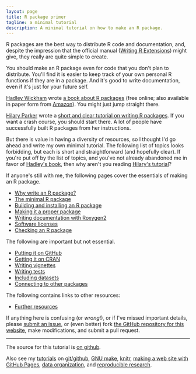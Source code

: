```yaml
---
layout: page
title: R package primer
tagline: a minimal tutorial
description: A minimal tutorial on how to make an R package.
---
```


R packages are the best way to distribute R code and documentation,
and, despite the impression that the official manual
([Writing R Extensions](https://cran.r-project.org/doc/manuals/r-release/R-exts.html))
might give, they really are quite simple to create.

You should make an R package even for code that you don't plan to
distribute. You'll find it is easier to keep track of your own
personal R functions if they are in a package. And it's good to write
documentation, even if it's just for your future self.

[Hadley Wickham](https://hadley.nz) wrote
[a book about R packages](https://r-pkgs.org/) (free online; also
available in paper form from
[Amazon](https://www.amazon.com/gp/product/1491910593?ie=UTF8&tag=7210-20)). You
might just jump straight there.

[Hilary Parker](https://hilaryparker.com) wrote a
[short and clear tutorial on writing R packages](https://hilaryparker.com/2014/04/29/writing-an-r-package-from-scratch/).
If you want a crash course, you should start there. A lot of people
have successfully built R packages from her instructions.

But there is value in having a diversity of
resources, so I thought I'd go ahead and write my own minimal tutorial.
The following list of topics looks forbidding, but each is short and
straightforward (and hopefully clear). If you're put off by the list
of topics,
and you've not already abandoned me in favor of
[Hadley's book](https://r-pkgs.org/), then why aren't you reading
[Hilary's tutorial](https://hilaryparker.com/2014/04/29/writing-an-r-package-from-scratch/)?

If anyone's still with me, the following pages cover the essentials of
making an R package.

- [Why write an R package?](pages/why.html)
- [The minimal R package](pages/minimal.html)
- [Building and installing an R package](pages/build.html)
- [Making it a proper package](pages/proper.html)
- [Writing documentation with Roxygen2](pages/docs.html)
- [Software licenses](pages/licenses.html)
- [Checking an R package](pages/check.html)

The following are important but not essential.

- [Putting it on GitHub](pages/github.html)
- [Getting it on CRAN](pages/cran.html)
- [Writing vignettes](pages/vignettes.html)
- [Writing tests](pages/tests.html)
- [Including datasets](pages/data.html)
- [Connecting to other packages](pages/depends.html)

The following contains links to other resources:

- [Further resources](pages/resources.html)

If anything here is confusing (or _wrong_!), or if I've missed
important details, please
[submit an issue](https://github.com/kbroman/pkg_primer/issues), or (even
better) fork [the GitHub repository for this website](https://github.com/kbroman/pkg_primer),
make modifications, and submit a pull request.

---

The source for this tutorial is [on github](https://github.com/kbroman/pkg_primer).

Also see my [tutorials](https://kbroman.org/tutorials) on
[git/github](https://kbroman.org/github_tutorial),
[GNU make](https://kbroman.org/minimal_make),
[knitr](https://kbroman.org/knitr_knutshell),
[making a web site with GitHub Pages](https://kbroman.org/simple_site),
[data organization](https://kbroman.org/dataorg),
and [reproducible research](https://kbroman.org/steps2rr).
